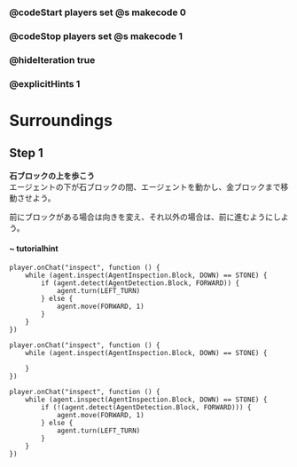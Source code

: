 ### @codeStart players set @s makecode 0
### @codeStop players set @s makecode 1

### @hideIteration true 
### @explicitHints 1


# Surroundings 

## Step 1
**石ブロックの上を歩こう**  
エージェントの下が石ブロックの間、エージェントを動かし、金ブロックまで移動させよう。  
  
前にブロックがある場合は向きを変え、それ以外の場合は、前に進むようにしよう。  
#### ~ tutorialhint 
```blocks
player.onChat("inspect", function () {
    while (agent.inspect(AgentInspection.Block, DOWN) == STONE) {
        if (agent.detect(AgentDetection.Block, FORWARD)) {
            agent.turn(LEFT_TURN)
        } else {
            agent.move(FORWARD, 1)
        }
    }
})
```

```template
player.onChat("inspect", function () {
    while (agent.inspect(AgentInspection.Block, DOWN) == STONE) {
        
    }
})
```

```ghost
player.onChat("inspect", function () {
    while (agent.inspect(AgentInspection.Block, DOWN) == STONE) {
        if (!(agent.detect(AgentDetection.Block, FORWARD))) {
            agent.move(FORWARD, 1)
        } else {
            agent.turn(LEFT_TURN)
        }
    }
})
```
